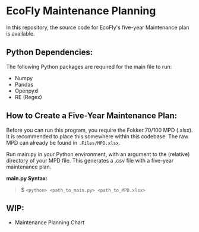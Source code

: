 # **EcoFly Maintenance Planning**
In this repository, the source code for EcoFly's five-year Maintenance plan is available.

## Python Dependencies:
The following Python packages are required for the main file to run:
- Numpy
- Pandas
- Openpyxl
- RE (Regex)

## How to Create a Five-Year Maintenance Plan:
Before you can run this program, you require the Fokker 70/100 MPD (.xlsx). It is recommended to place this somewhere within this codebase. The raw MPD can already be found in `.Files/MPD.xlsx`.

Run main.py in your Python environment, with an argument to the (relative) directory of your MPD file. This generates a .csv file with a five-year maintenance plan.

**main.py Syntax:**
> $ `<python> <path_to_main.py> <path_to_MPD.xlsx>`

## WIP:
- Maintenance Planning Chart
